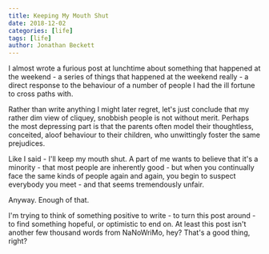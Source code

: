```yaml
---
title: Keeping My Mouth Shut
date: 2018-12-02
categories: [life]
tags: [life]
author: Jonathan Beckett
---
```


I almost wrote a furious post at lunchtime about something that happened at the weekend - a series of things that happened at the weekend really - a direct response to the behaviour of a number of people I had the ill fortune to cross paths with.

Rather than write anything I might later regret, let's just conclude that my rather dim view of cliquey, snobbish people is not without merit. Perhaps the most depressing part is that the parents often model their thoughtless, conceited, aloof behaviour to their children, who unwittingly foster the same prejudices.

Like I said - I'll keep my mouth shut. A part of me wants to believe that it's a minority - that most people are inherently good - but when you continually face the same kinds of people again and again, you begin to suspect everybody you meet - and that seems tremendously unfair.

Anyway. Enough of that.

I'm trying to think of something positive to write - to turn this post around - to find something hopeful, or optimistic to end on. At least this post isn't another few thousand words from NaNoWriMo, hey? That's a good thing, right?